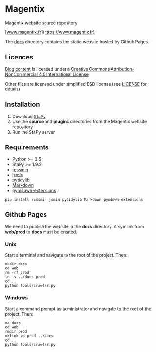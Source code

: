 # Magentix

Magentix website source repository

[www.magentix.fr](https://www.magentix.fr)

The [docs](docs) directory contains the static website hosted by Github Pages.

## Licences

[Blog content](source/page/blog) is licensed under a [Creative Commons Attribution-NonCommercial 4.0 International License](https://creativecommons.org/licenses/by-nc/4.0/)

Other files are licensed under simplified BSD license (see [LICENSE](LICENCE) for details)

## Installation

1. Download [StaPy](https://codeberg.org/magentix/stapy)
2. Use the **source** and **plugins** directories from the Magentix website repository
3. Run the StaPy server

## Requirements

- Python >= 3.5
- StaPy >= 1.9.2
- [rcssmin](https://pypi.org/project/rcssmin/)
- [jsmin](https://pypi.org/project/jsmin/)
- [pytidylib](https://pypi.org/project/pytidylib/)
- [Markdown](https://pypi.org/project/Markdown/)
- [pymdown-extensions](https://pypi.org/project/pymdown-extensions/)

 ```
pip install rcssmin jsmin pytidylib Markdown pymdown-extensions
 ```

## Github Pages

We need to publish the website in the **docs** directory. A symlink from **web/prod** to **docs** must be created.

### Unix

Start a terminal and navigate to the root of the project. Then:

```shell
mkdir docs
cd web
rm -rf prod
ln -s ../docs prod
cd ..
python tools/crawler.py
```

### Windows

Start a command prompt as administrator and navigate to the root of the project. Then:

```msdos
md docs
cd web
rmdir prod
mklink /d prod ..\docs
cd ..
python tools/crawler.py
```
